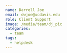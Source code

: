 ```yaml
---
name: Darrell Joe
email: dwjoe@ucdavis.edu
role: Client Support
image: /media/team/dj_pic
categories:
  - team
tags:
  - helpdesk
---
```


